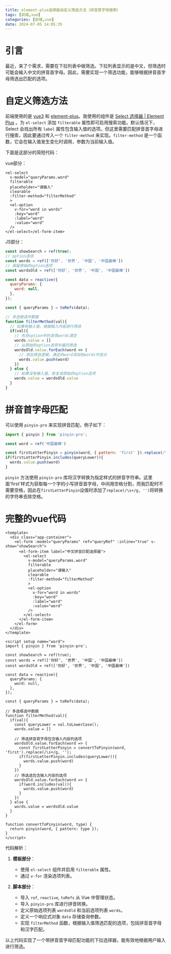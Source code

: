 ```yaml
---
title: element-plus选择器自定义筛选方法（拼音首字母搜索）
tags: [前端,vue]
categories: [前端,vue]
date: 2024-07-05 14:05:35
---
```


# 引言

最近，来了个需求，需要在下拉列表中做筛选。下拉列表显示的是中文，但筛选时可能会输入中文的拼音首字母。因此，需要实现一个筛选功能，能够根据拼音首字母筛选出匹配的选项。

# 自定义筛选方法

前端使用的是 [vue3](https://cn.vuejs.org/guide/introduction.html) 和 [element-plus](https://element-plus.org/zh-CN/component/overview.html)。我使用的组件是 [Select 选择器 | Element Plus](https://element-plus.org/zh-CN/component/select.html) 。为 `el-select` 添加 `filterable` 属性即可启用搜索功能。默认情况下，Select 会找出所有 `label` 属性包含输入值的选项。但这里需要匹配拼音首字母进行搜索，因此要通过传入一个 `filter-method` 来实现。`filter-method` 是一个函数，它会在输入值发生变化时调用，参数为当前输入值。

下面是这部分的简短代码：

vue部分：

```vue
<el-select
  v-model="queryParams.word"
  filterable
  placeholder="请输入"
  clearable
  :filter-method="filterMethod"
  >
  <el-option
    v-for="word in words"
    :key="word"
    :label="word"
    :value="word"
  />
</el-select>/el-form-item>
```

JS部分：

```js
const showSearch = ref(true);
// option选项
const words = ref(['你好', '世界', '中国', '中国最棒'])
// 保留原始的option选项
const wordsOld = ref(['你好', '世界', '中国', '中国最棒'])

const data = reactive({
  queryParams: {
    word: null,
  },
});

const { queryParams } = toRefs(data);

// 多选框选中数据
function filterMethod(val){
  // 如果有输入值，根据输入内容进行筛选
  if(val){
    // 先将option中的选项words清空
    words.value = []
    // 从原始的option选项中遍历筛选
    wordsOld.value.forEach(word => {
      // 添加筛选逻辑，满足的word添加到words中显示
      words.value.push(word)
    })
  } else {
    // 如果没有输入值，恢复成原始的option选项
    words.value = wordsOld.value
  }
}
```

# 拼音首字母匹配

可以使用 `pinyin-pro` 来实现拼音匹配，例子如下：

```js
import { pinyin } from 'pinyin-pro';

const word = ref('中国最棒')

const firstLetterPinyin = pinyin(word, { pattern: 'first' }).replace(/\s+/g, '');
if(firstLetterPinyin.includes(queryLower)){
  words.value.push(word)
}
```

`pinyin` 方法使用 `pinyin-pro` 库将汉字转换为指定样式的拼音字符串。这里面'first'样式为获取每一个字的小写拼音首字母，中间用空格分割，而我匹配时不需要空格，因此在`firstLetterPinyin`设值时添加了`replace(/\s+/g, '')`将转换的字符串去除空格。

# 完整的vue代码

```vue
<template>
  <div class="app-container">
    <el-form :model="queryParams" ref="queryRef" :inline="true" v-show="showSearch">
      <el-form-item label="中文拼音匹配选择器">
        <el-select
          v-model="queryParams.word"
          filterable
          placeholder="请输入"
          clearable
          :filter-method="filterMethod"
          >
          <el-option
            v-for="word in words"
            :key="word"
            :label="word"
            :value="word"
          />
        </el-select>
      </el-form-item>
    </el-form>
  </div>
</template>

<script setup name="word">
import { pinyin } from 'pinyin-pro';

const showSearch = ref(true);
const words = ref(['你好', '世界', '中国', '中国最棒'])
const wordsOld = ref(['你好', '世界', '中国', '中国最棒'])

const data = reactive({
  queryParams: {
    word: null,
  },
});

const { queryParams } = toRefs(data);

// 多选框选中数据
function filterMethod(val){
  if(val){
    const queryLower = val.toLowerCase();
    words.value = []

    // 筛选拼音首字母包含输入内容的选项
    wordsOld.value.forEach(word => {
      const firstLetterPinyin = convertToPinyin(word, 'first').replace(/\s+/g, '');
      if(firstLetterPinyin.includes(queryLower)){
        words.value.push(word)
      }
    })
    // 筛选选包含输入内容的选项
    wordsOld.value.forEach(word => {
      if(word.includes(val)){
        words.value.push(word)
      }
    })
  } else {
    words.value = wordsOld.value
  }
}

function convertToPinyin(word, type) {
  return pinyin(word, { pattern: type });
}
</script>
```

代码解析：

1. **模板部分**：
   
   - 使用 `el-select` 组件并启用 `filterable` 属性。
   - 通过 `v-for` 渲染选项列表。

2. **脚本部分**：
   
   - 导入 `ref`, `reactive`, `toRefs` 从 Vue 中管理状态。
   - 导入 `pinyin-pro` 库进行拼音转换。
   - 定义原始选项列表 `wordsOld` 和当前选项列表 `words`。
   - 定义一个响应式对象 `data` 存储查询参数。
   - 实现 `filterMethod` 函数，根据输入值筛选匹配的选项，包括拼音首字母和汉字匹配。

以上代码实现了一个带拼音首字母匹配功能的下拉选择器，能有效地根据用户输入进行筛选。
